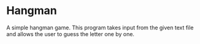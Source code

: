 # Hangman
A simple hangman game.
This program takes input from the given text file and allows the user to guess the letter one by one.
